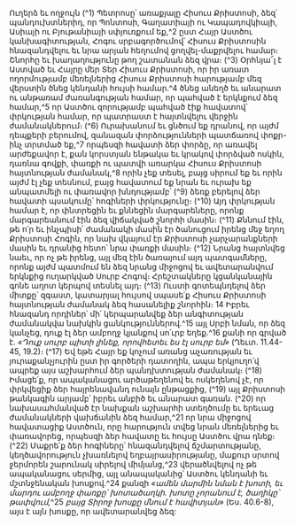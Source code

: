 
Ուղերձ եւ ողջույն
(^1) Պետրոսը՝ առաքյալը Հիսուս Քրիստոսի, ձեզ՝ պանդուխտներիդ, որ Պոնտոսի, Գաղատիայի ու Կապադովկիայի,
Ասիայի ու Բյութանիայի սփյուռքում եք,^2 ըստ Հայր Աստծու կանխագիտության, Հոգու սրբագործումով՝ Հիսուս
Քրիստոսին հնազանդվելու եւ նրա արյան հեղումով ցողվել-մաքրվելու համար։ Շնորհը եւ խաղաղությունը թող
շատանան ձեզ վրա։
(^3) Օրհնյա՜լ է Աստված եւ Հայրը մեր Տեր Հիսուս Քրիստոսի, որ իր առատ ողորմությամբ մեռելներից Հիսուս
Քրիստոսի հարությամբ մեզ վերստին ծնեց կենդանի հույսի համար.^4 ծնեց անեղծ եւ անարատ ու անթառամ
ժառանգության համար, որ պահված է երկնքում ձեզ համար,^5 որ Աստծու զորությամբ պահված էիք հավատով՝
փրկության համար, որ պատրաստ է հայտնվելու վերջին ժամանակներում։
(^6) Ուրախանում եւ ցնծում եք դրանով, որ այժմ դեպքերի բերումով, զանազան փորձությունների պատճառով փոքր-
ինչ տրտմած եք,^7 որպեսզի հավատի ձեր փորձը, որ առավել արժեքավոր է, քան կորստյան ենթակա եւ կրակով փորձված
ոսկին, դառնա գովքի, փառքի ու պատվի առարկա Հիսուս Քրիստոսի հայտնության ժամանակ,^8 որին չեք տեսել, բայց
սիրում եք եւ որին այժմ էլ չեք տեսնում, բայց հավատում եք նրան եւ ուրախ եք անպատմելի ու փառավոր խնդությամբ՝
(^9) ձեռք բերելով ձեր հավատի պսակումը՝ հոգիների փրկությունը։
(^10) Այդ փրկության համար է, որ փնտրեցին եւ քննեցին մարգարեները, որոնք մարգարեանում էին ձեզ վիճակված
շնորհի մասին։
(^11) Քննում էին, թե ո՛ր եւ ինչպիսի՛ ժամանակի մասին էր ծանուցում իրենց մեջ եղող Քրիստոսի Հոգին, որ նախ
վկայում էր Քրիստոսի չարչարանքների մասին եւ դրանից հետո՝ նրա փառքի մասին։
(^12) Նրանց հայտնվեց նաեւ, որ ոչ թե իրենց, այլ մեզ էին ծառայում այդ պատգամները, որոնք այժմ պատմում են ձեզ
նրանց միջոցով եւ ավետարանվում երկնքից ուղարկված Սուրբ Հոգով։ Հրեշտակները կցանկանային գոնե աղոտ
կերպով տեսնել այդ։
(^13) Ուստի գոտեպնդելով ձեր միտքը՝ զգաստ, կատարյալ հույսով սպասե՛ք Հիսուս Քրիստոսի հայտնության
ժամանակ ձեզ հասանելիք շնորհին։ 14 Իբրեւ հնազանդ որդիներ՝ մի՛ կերպարանվեք ձեր անգիտության ժամանակվա
նախկին ցանկություններով.^15 այլ Սրբի նման, որ ձեզ կանչեց, դուք էլ ձեր ամբողջ կյանքով սո՛ւրբ եղեք.^16 քանի որ գրված
է. _«Դուք սուրբ պիտի լինեք, որովհետեւ ես էլ սուրբ եմ»_ (Ղեւտ. 11.44-45, 19.2)։
(^17) Եվ եթե Հայր եք կոչում առանց աչառության եւ յուրաքանչյուրին ըստ իր գործերի դատողին, ապա երկյուղո՛վ
ապրեք այս աշխարհում ձեր պանդխտության ժամանակ։
(^18) Իմացե՛ք, որ ապականացու արծաթեղենով եւ ոսկեղենով չէ, որ փրկվեցիք ձեր հայրենավանդ ունայն ընթացքից,
(^19) այլ Քրիստոսի թանկագին արյամբ՝ իբրեւ անբիծ եւ անարատ գառան. (^20) որ նախասահմանված էր նախքան աշխարհի
ստեղծումը եւ երեւաց ժամանակների վախճանին ձեզ համար,^21 որ նրա միջոցով հավատացիք Աստծուն, որը հարություն
տվեց նրան մեռելներից եւ փառավորեց, որպեսզի ձեր հավատը եւ հույսը Աստծու վրա դնեք։
(^22) Մաքրե՛ք ձեր հոգիները՝ հնազանդվելով ճշմարտությանը, կեղծավորություն չխառնելով եղբայրասիրությանը,
մաքուր սրտով ջերմորեն շարունակ սիրելով միմյանց,^23 վերածնվելով ոչ թե ապականացու սերմից, այլ անապականից՝
Աստծու կենդանի եւ մշտնջենական խոսքով.^24 քանզի _«ամեն մարմին նման է խոտի, եւ մարդու ամբողջ փառքը՝
խոտածաղկի. խոտը չորանում է, ծաղիկը՝ թափվում,_^25 _բայց Տիրոջ խոսքը մնում է հավիտյան»_ (Ես. 40.6-8), այս է այն խոսքը,
որ ավետարանվեց ձեզ:
